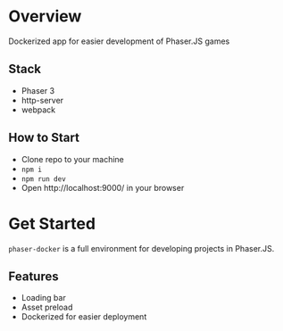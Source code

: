 # Overview
Dockerized app for easier development of Phaser.JS games

## Stack
- Phaser 3
- http-server
- webpack

## How to Start
- Clone repo to your machine
- `npm i`
- `npm run dev`
- Open http://localhost:9000/ in your browser

# Get Started
`phaser-docker` is a full environment for developing projects in Phaser.JS.

## Features 
- Loading bar
- Asset preload
- Dockerized for easier deployment